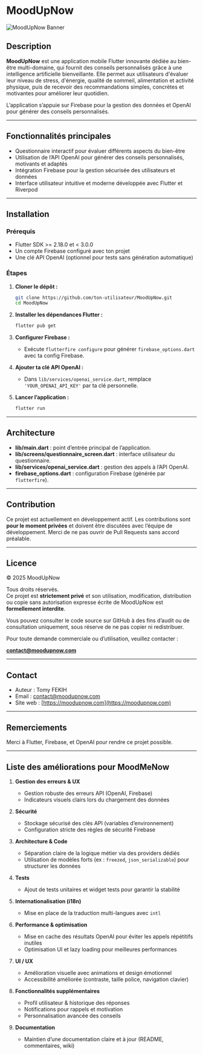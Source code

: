 # MoodUpNow

![MoodUpNow Banner](https://via.placeholder.com/800x200.png?text=MoodUpNow)

## Description

**MoodUpNow** est une application mobile Flutter innovante dédiée au bien-être multi-domaine, qui fournit des conseils personnalisés grâce à une intelligence artificielle bienveillante. Elle permet aux utilisateurs d'évaluer leur niveau de stress, d'énergie, qualité de sommeil, alimentation et activité physique, puis de recevoir des recommandations simples, concrètes et motivantes pour améliorer leur quotidien.

L’application s’appuie sur Firebase pour la gestion des données et OpenAI pour générer des conseils personnalisés.

---

## Fonctionnalités principales

- Questionnaire interactif pour évaluer différents aspects du bien-être
- Utilisation de l’API OpenAI pour générer des conseils personnalisés, motivants et adaptés
- Intégration Firebase pour la gestion sécurisée des utilisateurs et données
- Interface utilisateur intuitive et moderne développée avec Flutter et Riverpod

---

## Installation

### Prérequis

- Flutter SDK >= 2.18.0 et < 3.0.0
- Un compte Firebase configuré avec ton projet
- Une clé API OpenAI (optionnel pour tests sans génération automatique)

### Étapes

1. **Cloner le dépôt :**
    ```bash
    git clone https://github.com/ton-utilisateur/MoodUpNow.git
    cd MoodUpNow
    ```

2. **Installer les dépendances Flutter :**
    ```bash
    flutter pub get
    ```

3. **Configurer Firebase :**
    - Exécute `flutterfire configure` pour générer `firebase_options.dart` avec ta config Firebase.

4. **Ajouter ta clé API OpenAI :**
    - Dans `lib/services/openai_service.dart`, remplace `'YOUR_OPENAI_API_KEY'` par ta clé personnelle.

5. **Lancer l’application :**
    ```bash
    flutter run
    ```

---

## Architecture

- **lib/main.dart** : point d’entrée principal de l’application.
- **lib/screens/questionnaire_screen.dart** : interface utilisateur du questionnaire.
- **lib/services/openai_service.dart** : gestion des appels à l’API OpenAI.
- **firebase_options.dart** : configuration Firebase (générée par `flutterfire`).

---

## Contribution

Ce projet est actuellement en développement actif. Les contributions sont **pour le moment privées** et doivent être discutées avec l’équipe de développement. Merci de ne pas ouvrir de Pull Requests sans accord préalable.

---

## Licence

© 2025 MoodUpNow

Tous droits réservés.  
Ce projet est **strictement privé** et son utilisation, modification, distribution ou copie sans autorisation expresse écrite de MoodUpNow est **formellement interdite**.

Vous pouvez consulter le code source sur GitHub à des fins d’audit ou de consultation uniquement, sous réserve de ne pas copier ni redistribuer.

Pour toute demande commerciale ou d’utilisation, veuillez contacter :

**contact@moodupnow.com**

---

## Contact

- Auteur : Tomy FEKIH
- Email : contact@moodupnow.com  
- Site web : [https://moodupnow.com](https://moodupnow.com)

---

## Remerciements

Merci à Flutter, Firebase, et OpenAI pour rendre ce projet possible.

---

## Liste des améliorations pour MoodMeNow

1. **Gestion des erreurs & UX**
   - Gestion robuste des erreurs API (OpenAI, Firebase)
   - Indicateurs visuels clairs lors du chargement des données

2. **Sécurité**
   - Stockage sécurisé des clés API (variables d’environnement)
   - Configuration stricte des règles de sécurité Firebase

3. **Architecture & Code**
   - Séparation claire de la logique métier via des providers dédiés
   - Utilisation de modèles forts (ex : `freezed`, `json_serializable`) pour structurer les données

4. **Tests**
   - Ajout de tests unitaires et widget tests pour garantir la stabilité

5. **Internationalisation (i18n)**
   - Mise en place de la traduction multi-langues avec `intl`

6. **Performance & optimisation**
   - Mise en cache des résultats OpenAI pour éviter les appels répétitifs inutiles
   - Optimisation UI et lazy loading pour meilleures performances

7. **UI / UX**
   - Amélioration visuelle avec animations et design émotionnel
   - Accessibilité améliorée (contraste, taille police, navigation clavier)

8. **Fonctionnalités supplémentaires**
   - Profil utilisateur & historique des réponses
   - Notifications pour rappels et motivation
   - Personnalisation avancée des conseils

9. **Documentation**
   - Maintien d’une documentation claire et à jour (README, commentaires, wiki)
